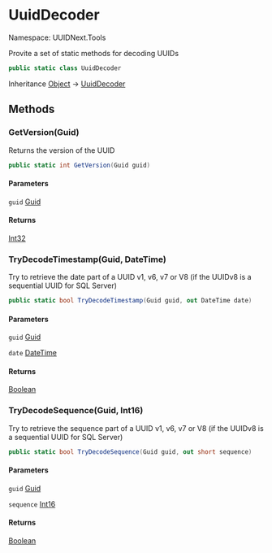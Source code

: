 # UuidDecoder

Namespace: UUIDNext.Tools

Provite a set of static methods for decoding UUIDs

```csharp
public static class UuidDecoder
```

Inheritance [Object](https://docs.microsoft.com/en-us/dotnet/api/system.object) → [UuidDecoder](./uuidnext.tools.uuiddecoder.md)

## Methods

### **GetVersion(Guid)**

Returns the version of the UUID

```csharp
public static int GetVersion(Guid guid)
```

#### Parameters

`guid` [Guid](https://docs.microsoft.com/en-us/dotnet/api/system.guid)<br>

#### Returns

[Int32](https://docs.microsoft.com/en-us/dotnet/api/system.int32)<br>

### **TryDecodeTimestamp(Guid, DateTime)**

Try to retrieve the date part of a UUID v1, v6, v7 or V8 (if the UUIDv8 is a sequential UUID for SQL Server)

```csharp
public static bool TryDecodeTimestamp(Guid guid, out DateTime date)
```

#### Parameters

`guid` [Guid](https://docs.microsoft.com/en-us/dotnet/api/system.guid)<br>

`date` [DateTime](https://docs.microsoft.com/en-us/dotnet/api/system.datetime)<br>

#### Returns

[Boolean](https://docs.microsoft.com/en-us/dotnet/api/system.boolean)<br>

### **TryDecodeSequence(Guid, Int16)**

Try to retrieve the sequence part of a UUID v1, v6, v7 or V8 (if the UUIDv8 is a sequential UUID for SQL Server)

```csharp
public static bool TryDecodeSequence(Guid guid, out short sequence)
```

#### Parameters

`guid` [Guid](https://docs.microsoft.com/en-us/dotnet/api/system.guid)<br>

`sequence` [Int16](https://docs.microsoft.com/en-us/dotnet/api/system.int16)<br>

#### Returns

[Boolean](https://docs.microsoft.com/en-us/dotnet/api/system.boolean)<br>
